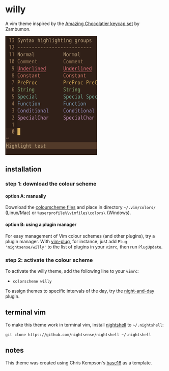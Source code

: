 # willy

A vim theme inspired by the [Amazing Chocolatier keycap set](http://zambumon.github.io/) by Zambumon.

<img src="img/screenshot-willy.png" alt="screenshot of the willy vim theme" width="288" />

## installation

### step 1: download the colour scheme

#### option A: manually

Download the [colourscheme files](https://github.com/nightsense/willy/tree/master/colors) and place in directory `~/.vim/colors/` (Linux/Mac) or `%userprofile%\vimfiles\colors\` (Windows).

#### option B: using a plugin manager

For easy management of Vim colour schemes (and other plugins), try a plugin manager. With [vim-plug](https://github.com/junegunn/vim-plug), for instance, just add `Plug 'nightsense/willy'` to the list of plugins in your `vimrc`, then run `PlugUpdate`.

### step 2: activate the colour scheme

To activate the willy theme, add the following line to your `vimrc`:

- `colorscheme willy`

To assign themes to specific intervals of the day, try the [night-and-day](https://github.com/nightsense/night-and-day) plugin.

## terminal vim

To make this theme work in terminal vim, install [nightshell](https://github.com/nightsense/nightshell) to `~/.nightshell`:

```
git clone https://github.com/nightsense/nightshell ~/.nightshell
```

## notes

This theme was created using Chris Kempson's [base16](https://github.com/chriskempson/base16-vim) as a template.
